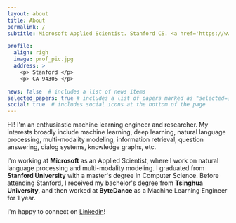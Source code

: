 ```yaml
---
layout: about
title: About
permalink: /
subtitle: Microsoft Applied Scientist. Stanford CS. <a href='https://www.linkedin.com/in/huangkaili/'>LinkedIn</a>. <a href='mailto:kaili@cs.stanford.edu'>Email</a>. 

profile:
  align: righ
  image: prof_pic.jpg
  address: >
    <p> Stanford </p>
    <p> CA 94305 </p>

news: false  # includes a list of news items
selected_papers: true # includes a list of papers marked as "selected={true}"
social: true  # includes social icons at the bottom of the page
---
```


Hi! I'm an enthusiastic machine learning engineer and researcher. My interests broadly include machine learning, deep learning, natural language processing, multi-modality modeling, information retrieval, question answering, dialog systems, knowledge graphs, etc.

I'm working at **Microsoft** as an Applied Scientist, where I work on natural language processing and multi-modality modeling. I graduated from **Stanford University** with a master's degree in Computer Science. Before attending Stanford, I received my bachelor's degree from **Tsinghua University**, and then worked at **ByteDance** as a Machine Learning Engineer for 1 year.

I'm happy to connect on [Linkedin](https://www.linkedin.com/in/huangkaili/)!


<!-- Write your biography here. Tell the world about yourself. Link to your favorite [subreddit](http://reddit.com). You can put a picture in, too. The code is already in, just name your picture `prof_pic.jpg` and put it in the `img/` folder.

Put your address / P.O. box / other info right below your picture. You can also disable any these elements by editing `profile` property of the YAML header of your `_pages/about.md`. Edit `_bibliography/papers.bib` and Jekyll will render your [publications page](/al-folio/publications/) automatically.

Link to your social media connections, too. This theme is set up to use [Font Awesome icons](http://fortawesome.github.io/Font-Awesome/) and [Academicons](https://jpswalsh.github.io/academicons/), like the ones below. Add your Facebook, Twitter, LinkedIn, Google Scholar, or just disable all of them. -->
